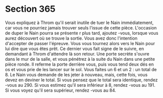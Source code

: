 # Section 365

Vous expliquez à Throm qu'il serait inutile de tuer le Nain immédiatement, car vous ne
pourriez jamais trouver seuls l'issue de cette pièce. L'occasion de duper le Nain pourra se
présente r plus tard, ajoutez -vous, lorsque vous aurez découvert où se trouve la sortie.
Vous avez donc l'intention d'accepter de passer l'épreuve. Vous vous tournez alors vers le
Nain pour lui dire que vous êtes prêt. Ce dernier vous fait signe de le suivre, en
demandant à Throm d'attendre là son retour. Une porte secrète s'ouvre dans le mur de la
salle, et vous pénétrez à la suite du Nain dans une petite pièce ronde. Il referme la porte
derrière vous, puis vous tend deux dés en os et vous prie de les lancer sur le  sol. Vous
faites un 6 et un 2  : un total de 8. Le Nain vous demande de les jeter à nouveau, mais,
cette fois, vous devez en deviner le total. Si vous pensez que le total sera identique,
rendez -vous au 290. Si vous estimez qu'il sera inférieur à 8, rendez -vous au 191. Si vous
voyez qu'il sera supérieur, rendez -vous au 84.